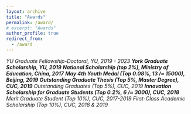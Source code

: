 ```yaml
---
layout: archive
title: "Awards"
permalink: /award/
# excerpt: "Awards"
author_profile: true
redirect_from: 
  - /award
---
```



 *YU Graduate Fellowship-Doctoral, YU, 2019 - 2023*
 ***York Graduate Scholarship, YU, 2019***
 ***National Scholarship (top 2%), Ministry of Education, China, 2017***
 ***May 4th Youth Medal (Top 0.08%, 13 /$\approx$ 15000), Beijing, 2019***
 ***Outstanding Graduate Thesis (Top 5%, Master Degree), CUC, 2019***
 *Outstanding Graduates (Top 5%), CUC, 2019*
 ***Innovation Scholarship for Graduate Students (Top 0.2%, 6 /$\approx$ 3000), CUC, 2018***
 *Merit Graduate Student (Top 10%), CUC, 2017-2019*
 *First-Class Academic Scholarship (Top 10%), CUC, 2018 \& 2019*

